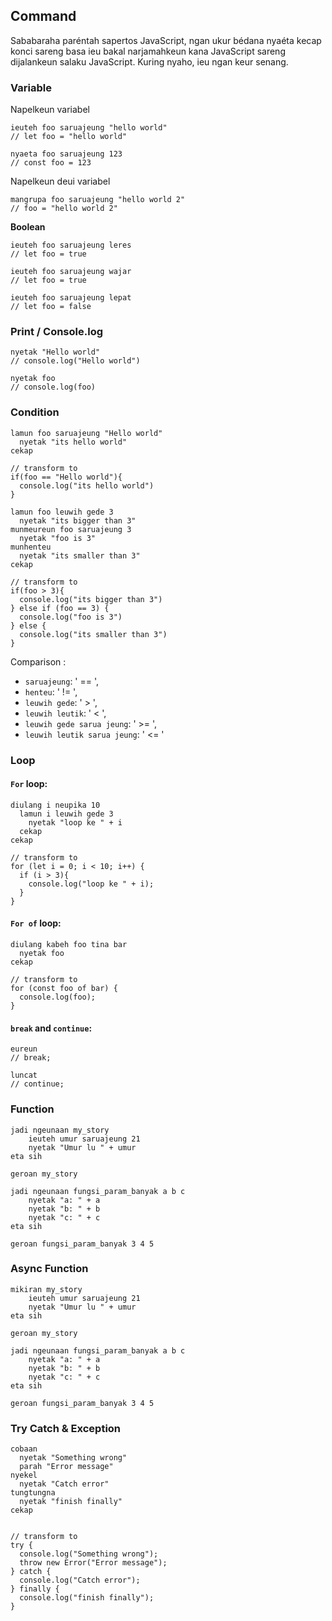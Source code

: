 ## Command

Sababaraha paréntah sapertos JavaScript, ngan ukur bédana nyaéta kecap konci sareng basa ieu bakal narjamahkeun kana JavaScript sareng dijalankeun salaku JavaScript. Kuring nyaho, ieu ngan keur senang.
### Variable

Napelkeun variabel
```
ieuteh foo saruajeung "hello world"
// let foo = "hello world"

nyaeta foo saruajeung 123
// const foo = 123
```

Napelkeun deui variabel
```
mangrupa foo saruajeung "hello world 2"
// foo = "hello world 2"
```

**Boolean**

```
ieuteh foo saruajeung leres
// let foo = true

ieuteh foo saruajeung wajar
// let foo = true

ieuteh foo saruajeung lepat
// let foo = false
```

### Print / Console.log
```
nyetak "Hello world"
// console.log("Hello world")

nyetak foo
// console.log(foo)
```


### Condition

```
lamun foo saruajeung "Hello world"
  nyetak "its hello world"
cekap

// transform to
if(foo == "Hello world"){
  console.log("its hello world")
}
```

```
lamun foo leuwih gede 3
  nyetak "its bigger than 3"
munmeureun foo saruajeung 3
  nyetak "foo is 3"
munhenteu
  nyetak "its smaller than 3"
cekap

// transform to
if(foo > 3){
  console.log("its bigger than 3")
} else if (foo == 3) {
  console.log("foo is 3")
} else {
  console.log("its smaller than 3")
}
```

Comparison : 
- `saruajeung`: ' == ',
- `henteu`: ' != ',
- `leuwih gede`: ' > ',
- `leuwih leutik`: ' < ',
- `leuwih gede sarua jeung`: ' >= ',
- `leuwih leutik sarua jeung`: ' <= '

### Loop

#### **`For` loop**:
```
diulang i neupika 10
  lamun i leuwih gede 3
    nyetak "loop ke " + i
  cekap
cekap

// transform to
for (let i = 0; i < 10; i++) {
  if (i > 3){
    console.log("loop ke " + i);
  }
}
```

#### **`For of` loop**:
```
diulang kabeh foo tina bar
  nyetak foo
cekap

// transform to
for (const foo of bar) {
  console.log(foo);
}
```

#### **`break`** and **`continue`**:
```
eureun
// break;

luncat
// continue;
```

### Function
```
jadi ngeunaan my_story
    ieuteh umur saruajeung 21
    nyetak "Umur lu " + umur
eta sih

geroan my_story

jadi ngeunaan fungsi_param_banyak a b c
    nyetak "a: " + a
    nyetak "b: " + b
    nyetak "c: " + c
eta sih

geroan fungsi_param_banyak 3 4 5
```

### Async Function
```
mikiran my_story
    ieuteh umur saruajeung 21
    nyetak "Umur lu " + umur
eta sih

geroan my_story

jadi ngeunaan fungsi_param_banyak a b c
    nyetak "a: " + a
    nyetak "b: " + b
    nyetak "c: " + c
eta sih

geroan fungsi_param_banyak 3 4 5
```

### Try Catch & Exception
```
cobaan
  nyetak "Something wrong"
  parah "Error message"
nyekel
  nyetak "Catch error"
tungtungna
  nyetak "finish finally"
cekap


// transform to
try {
  console.log("Something wrong");
  throw new Error("Error message");
} catch {
  console.log("Catch error");
} finally {
  console.log("finish finally");
} 
```
